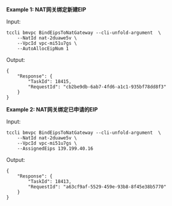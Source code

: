 **Example 1: NAT网关绑定新建EIP**



Input: 

```
tccli bmvpc BindEipsToNatGateway --cli-unfold-argument  \
    --NatId nat-2duawe5v \
    --VpcId vpc-mi51u7gs \
    --AutoAllocEipNum 1
```

Output: 
```
{
    "Response": {
        "TaskId": 18415,
        "RequestId": "cb2be9db-6ab7-4fd6-a1c1-935bf78dd8f3"
    }
}
```

**Example 2: NAT网关绑定已申请的EIP**



Input: 

```
tccli bmvpc BindEipsToNatGateway --cli-unfold-argument  \
    --NatId nat-2duawe5v \
    --VpcId vpc-mi51u7gs \
    --AssignedEips 139.199.40.16
```

Output: 
```
{
    "Response": {
        "TaskId": 18413,
        "RequestId": "a63cf9af-5529-459e-93b8-8f45e38b5770"
    }
}
```

